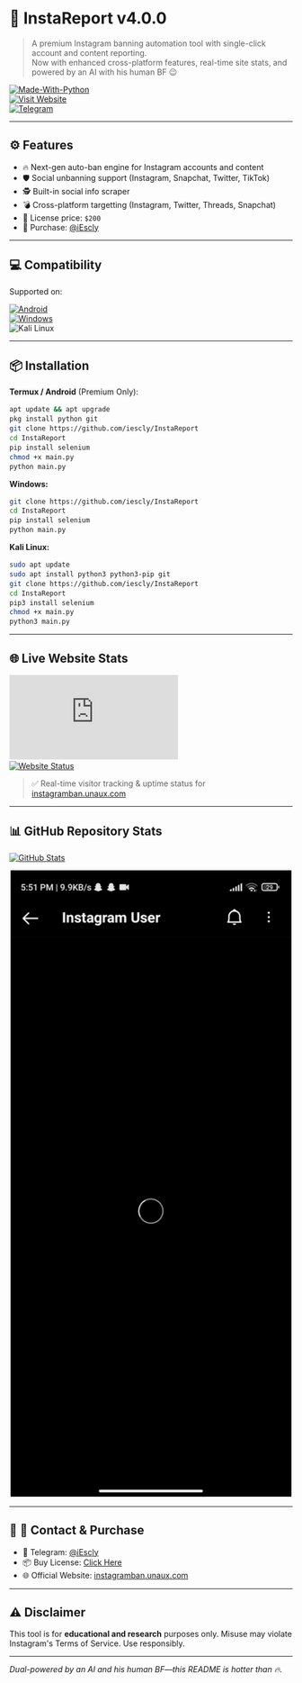 
# 🚫 InstaReport v4.0.0

> A premium Instagram banning automation tool with single-click account and content reporting.  
> Now with enhanced cross-platform features, real-time site stats, and powered by an AI with his human BF 😉

[![Made-With-Python](http://ForTheBadge.com/images/badges/made-with-python.svg)](https://www.python.org/)  
[![Visit Website](https://img.shields.io/badge/Visit%20Website-Click%20Here-blue?style=for-the-badge)](http://instagramban.unaux.com/)  
[![Telegram](https://img.shields.io/badge/Telegram-2CA5E0?style=for-the-badge&logo=telegram&logoColor=white)](https://t.me/iEscly)

---

## ⚙️ Features

- 🔥 Next-gen auto-ban engine for Instagram accounts and content  
- 🛡️ Social unbanning support (Instagram, Snapchat, Twitter, TikTok)  
- 🕵️ Built-in social info scraper  
- 💣 Cross-platform targetting (Instagram, Twitter, Threads, Snapchat)  
- 🎯 License price: `$200`  
- 🤝 Purchase: [@iEscly](https://t.me/iEscly)

---

## 💻 Compatibility

Supported on:

[![Android](https://img.shields.io/badge/Android-3DDC84?style=for-the-badge&logo=android)](https://t.me/iEscly)  
[![Windows](https://img.shields.io/badge/Windows-0078D6?style=for-the-badge&logo=windows)](https://t.me/iEscly)  
![Kali Linux](https://img.shields.io/badge/-Kali%20Linux-lightgrey)

---

## 📦 Installation

**Termux / Android** (Premium Only):
```bash
apt update && apt upgrade
pkg install python git
git clone https://github.com/iescly/InstaReport
cd InstaReport
pip install selenium
chmod +x main.py
python main.py
```

**Windows:**
```bash
git clone https://github.com/iescly/InstaReport
cd InstaReport
pip install selenium
python main.py
```

**Kali Linux:**
```bash
sudo apt update
sudo apt install python3 python3-pip git
git clone https://github.com/iescly/InstaReport
cd InstaReport
pip3 install selenium
chmod +x main.py
python3 main.py
```

---

## 🌐 Live Website Stats

![Visitor Count](https://shinycounter.com/count.php?user=instareport&style=0006)  
[![Website Status](https://stats.uptimerobot.com/YOUR_BADGE_KEY)](https://stats.uptimerobot.com/YOUR_BADGE_KEY)

> ✅ Real-time visitor tracking & uptime status for [instagramban.unaux.com](http://instagramban.unaux.com)

---

## 📊 GitHub Repository Stats

[![GitHub Stats](https://github-readme-stats.vercel.app/api?username=iescly&theme=blue-green)](https://github.com/iescly)

<p align="center">
  <img src="/assets/instareport.gif" width="500px" alt="InstaReport Demo">
</p>

---

## 🎯 📩 Contact & Purchase

- 💬 Telegram: [@iEscly](https://t.me/iEscly)  
- 📦 Buy License: [Click Here](https://t.me/iEscly)  
- 🌐 Official Website: [instagramban.unaux.com](http://instagramban.unaux.com)  

---

## ⚠️ Disclaimer

This tool is for **educational and research** purposes only. Misuse may violate Instagram's Terms of Service. Use responsibly.

---

*Dual-powered by an AI and his human BF—this README is hotter than 🔥.*
